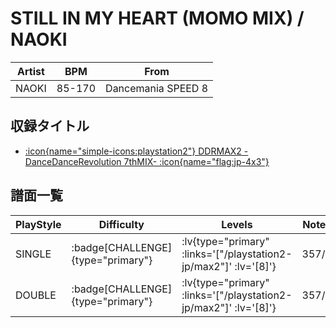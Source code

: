 # STILL IN MY HEART (MOMO MIX) / NAOKI

|Artist|BPM|From|
|------|---|----|
|NAOKI|85-170|Dancemania SPEED 8|

## 収録タイトル

- [ :icon{name="simple-icons:playstation2"} DDRMAX2 -DanceDanceRevolution 7thMIX- :icon{name="flag:jp-4x3"} ](/playstation2-jp/max2)

## 譜面一覧

|PlayStyle|Difficulty|Levels|Notes|Movie|
|---------|----------|------|-----|-----|
|SINGLE| :badge[CHALLENGE]{type="primary"} | :lv{type="primary" :links='["/playstation2-jp/max2"]' :lv='[8]'} |357/2||
|DOUBLE| :badge[CHALLENGE]{type="primary"} | :lv{type="primary" :links='["/playstation2-jp/max2"]' :lv='[8]'} |357/2||
